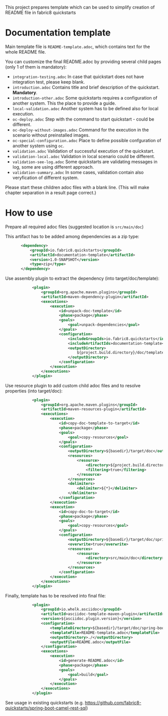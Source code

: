 This project prepares template which can be used to simplify creation of README file in fabric8 quickstarts

# Documentation template

Main template file is `README-template.adoc`, which contains text for the whole README file. 

You can customize the final README.adoc by providing several child pages (only 1 of them is mandatory):
 - `integration-testing.adoc` In case that quickstart does not have integration test, please keep blank.
 - `introduction.adoc` Contains title and brief description of the quickstart. **Mandatory**.
 - `introduction-other.adoc` Some quickstarts requires a configuration of another system. This the place to provide a guide.
 - `local-validation.adoc` Another system has to be defined also for local execution.
 - `oc-deploy.adoc` Step with the command to start quickstart - could be different. 
 - `oc-deploy-without-images.adoc` Command for the execution in the scenario without preinstalled images. 
 - `oc-special-configuration.adoc` Place to define possible confguration of another system using `oc`.
 - `validation.adoc` Validation of successful execution of the quickstart.
 - `validation-local.adoc` Validation in local scenario could be different.
 - `validation-see-log.adoc` Some quickstarts are validating messages in log, some are using different approach.
 - `validation-summary.adoc` In some cases, validation contain also veryfication of different system.
 
 Please start these children adoc files with a blank line. (This will make chapter separation in a result page correct.)
 
 # How to use
 
Prepare all required adoc files (suggested location is `src/main/doc`)
 
This artifact has to be added among dependencies as a zip type:
 
 ```xml
        <dependency>
            <groupId>io.fabric8.quickstarts</groupId>
            <artifactId>documentation-template</artifactId>
            <version>1.0-SNAPSHOT</version>
            <type>zip</type>
        </dependency>
 ```

Use assembly plugin to extract the dependency (into target/doc/template):

```xml
            <plugin>
                <groupId>org.apache.maven.plugins</groupId>
                <artifactId>maven-dependency-plugin</artifactId>
                <executions>
                    <execution>
                        <id>unpack-doc-template</id>
                        <phase>package</phase>
                        <goals>
                            <goal>unpack-dependencies</goal>
                        </goals>
                        <configuration>
                            <includeGroupIds>io.fabric8.quickstarts</includeGroupIds>
                            <includeArtifactIds>documentation-template</includeArtifactIds>
                            <outputDirectory>
                                ${project.build.directory}/doc/template
                            </outputDirectory>
                        </configuration>
                    </execution>
                </executions>
            </plugin>
```

Use resource plugin to add custom child adoc files and to resolve properties (into target/doc):

```xml
            <plugin>
                <groupId>org.apache.maven.plugins</groupId>
                <artifactId>maven-resources-plugin</artifactId>
                <executions>
                    <execution>
                        <id>copy-doc-template-to-target</id>
                        <phase>package</phase>
                        <goals>
                            <goal>copy-resources</goal>
                        </goals>
                        <configuration>
                            <outputDirectory>${basedir}/target/doc</outputDirectory>
                            <resources>
                                <resource>
                                    <directory>${project.build.directory}/doc/template</directory>
                                    <filtering>true</filtering>
                                </resource>
                            </resources>
                            <delimiters>
                                <delimiter>${*}</delimiter>
                            </delimiters>
                        </configuration>
                    </execution>
                    <execution>
                        <id>copy-doc-to-target</id>
                        <phase>package</phase>
                        <goals>
                            <goal>copy-resources</goal>
                        </goals>
                        <configuration>
                            <outputDirectory>${basedir}/target/doc/spring-boot</outputDirectory>
                            <overwrite>true</overwrite>
                            <resources>
                                <resource>
                                    <directory>src/main/doc</directory>
                                </resource>
                            </resources>
                        </configuration>
                    </execution>
                </executions>
            </plugin>
``` 

Finally, template has to be resolved into final file:
```xml
            <plugin>
                <groupId>io.whelk.asciidoc</groupId>
                <artifactId>asciidoc-template-maven-plugin</artifactId>
                <version>${asciidoc.plugin.version}</version>
                <configuration>
                    <templateDirectory>${basedir}/target/doc/spring-boot</templateDirectory>
                    <templateFile>README-template.adoc</templateFile>
                    <outputDirectory>./</outputDirectory>
                    <outputFile>README.adoc</outputFile>
                </configuration>
                <executions>
                    <execution>
                        <id>generate-README.adoc</id>
                        <phase>package</phase>
                        <goals>
                            <goal>build</goal>
                        </goals>
                    </execution>
                </executions>
            </plugin>
```

See usage in existing quickstarts (e.g. https://github.com/fabric8-quickstarts/spring-boot-camel-rest-sql)
 




 



